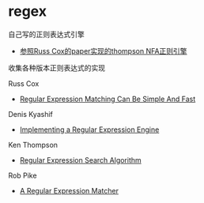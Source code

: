 # regex

自己写的正则表达式引擎

- [参照Russ Cox的paper实现的thompson NFA正则引擎](https://github.com/mjaow/regex/blob/master/src/regex/nfa.go) 


收集各种版本正则表达式的实现

Russ Cox

- [Regular Expression Matching Can Be Simple And Fast](https://swtch.com/~rsc/regexp/regexp1.html)

Denis Kyashif

- [Implementing a Regular Expression Engine](https://deniskyashif.com/implementing-a-regular-expression-engine)

Ken Thompson

- [Regular Expression Search Algorithm](https://www.fing.edu.uy/inco/cursos/intropln/material/p419-thompson.pdf)

Rob Pike

- [A Regular Expression Matcher](http://www.cs.princeton.edu/courses/archive/spr09/cos333/beautiful.html)
